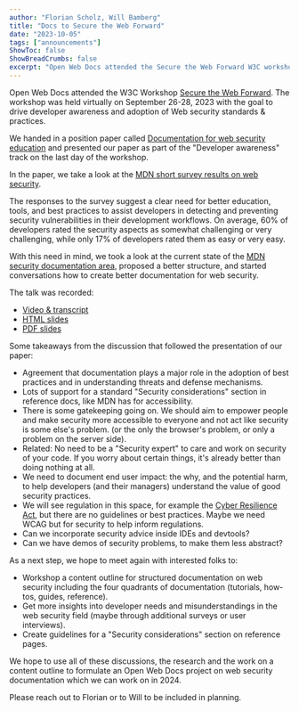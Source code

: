 ```yaml
---
author: "Florian Scholz, Will Bamberg"
title: "Docs to Secure the Web Forward"
date: "2023-10-05"
tags: ["announcements"]
ShowToc: false
ShowBreadCrumbs: false
excerpt: "Open Web Docs attended the Secure the Web Forward W3C workshop."
---
```


Open Web Docs attended the W3C Workshop [Secure the Web Forward](https://www.w3.org/2023/03/secure-the-web-forward/index.html). The workshop was held virtually on September 26-28, 2023 with the goal to drive developer awareness and adoption of Web security standards & practices.

We handed in a position paper called [Documentation for web security education](https://www.w3.org/2023/03/secure-the-web-forward/papers.html#owd) and presented our paper as part of the "Developer awareness" track on the last day of the workshop.

In the paper, we take a look at the [MDN short survey results on web security](https://github.com/web-platform-dx/developer-research/blob/main/mdn-short-surveys/2023-05-15-security-dx/interpretation.md).

The responses to the survey suggest a clear need for better education, tools, and best practices to assist developers in detecting and preventing security vulnerabilities in their development workflows. On average, 60% of developers rated the security aspects as somewhat challenging or very challenging, while only 17% of developers rated them as easy or very easy.

With this need in mind, we took a look at the current state of the [MDN security documentation area](https://developer.mozilla.org/en-US/docs/Web/Security), proposed a better structure, and started conversations how to create better documentation for web security.

The talk was recorded:

- [Video & transcript](https://www.w3.org/2023/03/secure-the-web-forward/talks/owd.html)
- [HTML slides](https://florianscholz.com/security-docs-workshop/)
- [PDF slides](https://www.w3.org/2023/03/secure-the-web-forward/talks/slides/owd.pdf)

Some takeaways from the discussion that followed the presentation of our paper:

- Agreement that documentation plays a major role in the adoption of best practices and in understanding threats and defense mechanisms.
- Lots of support for a standard "Security considerations" section in reference docs, like MDN has for accessibility.
- There is some gatekeeping going on. We should aim to empower people and make security more accessible to everyone and not act like security is some else's problem. (or the only the browser's problem, or only a problem on the server side).
- Related: No need to be a "Security expert" to care and work on security of your code. If you worry about certain things, it's already better than doing nothing at all.
- We need to document end user impact: the why, and the potential harm, to help developers (and their managers) understand the value of good security practices.
- We will see regulation in this space, for example the [Cyber Resilience Act](https://en.wikipedia.org/wiki/Cyber_Resilience_Act), but there are no guidelines or best practices. Maybe we need WCAG but for security to help inform regulations.
- Can we incorporate security advice inside IDEs and devtools?
- Can we have demos of security problems, to make them less abstract?

As a next step, we hope to meet again with interested folks to:

- Workshop a content outline for structured documentation on web security including the four quadrants of documentation (tutorials, how-tos, guides, reference).
- Get more insights into developer needs and misunderstandings in the web security field (maybe through additional surveys or user interviews).
- Create guidelines for a "Security considerations" section on reference pages.

We hope to use all of these discussions, the research and the work on a content outline to formulate an Open Web Docs project on web security documentation which we can work on in 2024.

Please reach out to Florian or to Will to be included in planning.

